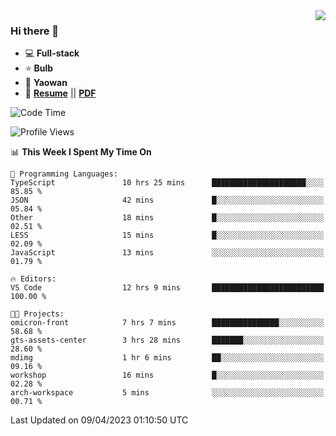 <img align="right" src="https://github-readme-stats.vercel.app/api?username=LolipopJ&show_icons=true&count_private=true&hide_title=true&include_all_commits=true&theme=vue">

### Hi there 👋

- :computer: **Full-stack**
- :star: **Bulb**
- :pill: **Yaowan**
- :milky_way: [**Resume**](https://lolipopj.github.io/resume/) || [**PDF**](https://cdn.jsdelivr.net/gh/lolipopj/resume/export/resume-en.pdf)

<!--START_SECTION:waka-->
![Code Time](http://img.shields.io/badge/Code%20Time-1%2C126%20hrs%2045%20mins-blue)

![Profile Views](http://img.shields.io/badge/Profile%20Views-0-blue)

📊 **This Week I Spent My Time On** 

```text
💬 Programming Languages: 
TypeScript               10 hrs 25 mins      █████████████████████░░░░   85.85 % 
JSON                     42 mins             █░░░░░░░░░░░░░░░░░░░░░░░░   05.84 % 
Other                    18 mins             █░░░░░░░░░░░░░░░░░░░░░░░░   02.51 % 
LESS                     15 mins             █░░░░░░░░░░░░░░░░░░░░░░░░   02.09 % 
JavaScript               13 mins             ░░░░░░░░░░░░░░░░░░░░░░░░░   01.79 % 

🔥 Editors: 
VS Code                  12 hrs 9 mins       █████████████████████████   100.00 % 

🐱‍💻 Projects: 
omicron-front            7 hrs 7 mins        ███████████████░░░░░░░░░░   58.68 % 
gts-assets-center        3 hrs 28 mins       ███████░░░░░░░░░░░░░░░░░░   28.60 % 
mdimg                    1 hr 6 mins         ██░░░░░░░░░░░░░░░░░░░░░░░   09.16 % 
workshop                 16 mins             █░░░░░░░░░░░░░░░░░░░░░░░░   02.28 % 
arch-workspace           5 mins              ░░░░░░░░░░░░░░░░░░░░░░░░░   00.71 % 
```


 Last Updated on 09/04/2023 01:10:50 UTC
<!--END_SECTION:waka-->
